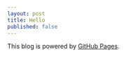 ```yaml
---
layout: post
title: Hello
published: false
---
```


This blog is powered by [GitHub Pages](http://pages.github.com/).
